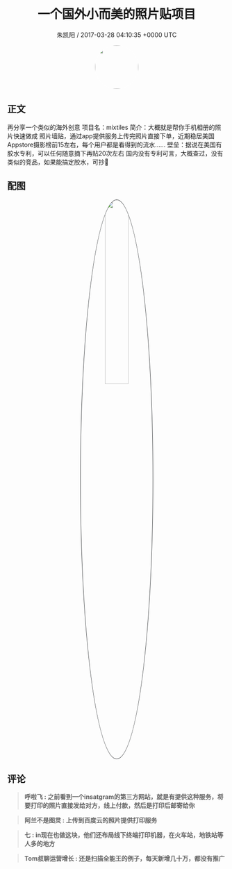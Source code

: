 <h1 align="center">一个国外小而美的照片贴项目</h1>
<p align="center">
    <a>朱凯阳 / 2017-03-28 04:10:35 &#43;0000 UTC</a>
</p>

<div align="center">
    <img src="https://images.zsxq.com/FkoDVFuidtuialzmr97OSwHnfTDM?e=1590940799&amp;token=kIxbL07-8jAj8w1n4s9zv64FuZZNEATmlU_Vm6zD:jPRS5GxcEUdCkEJFccSWc25T5bY=" width="100" height="100" style="border:1px solid;border-radius:50%; color:#ffffff"/>
</div>

## 正文

<div>
再分享一个类似的海外创意
项目名：mixtiles 
简介：大概就是帮你手机相册的照片快速做成 照片墙贴，通过app提供服务上传完照片直接下单，近期稳居美国Appstore摄影榜前15左右，每个用户都是看得到的流水……
壁垒：据说在美国有胶水专利，可以任何随意摘下再贴20次左右  
国内没有专利可言，大概查过，没有类似的竞品，如果能搞定胶水，可抄👏
  
</div>

## 配图
<div class="image" align="center">

<img src="https://images.zsxq.com/FpsElOWaEPgIYRFWr6687oXe_QkP?imageMogr2/auto-orient/thumbnail/800x/format/jpg/blur/1x0/quality/75&amp;e=1590940799&amp;token=kIxbL07-8jAj8w1n4s9zv64FuZZNEATmlU_Vm6zD:xbFyen8G2gxY25POOxCSh5WB1vE=" width="33%" height="33%" style="border:1px solid;border-radius:50%; color:#3c3f41"/>

</div>

## 评论

<div align="left">
<div>

<blockquote >
<span> <strong>呼啦飞 : 之前看到一个insatgram的第三方网站，就是有提供这种服务，将要打印的照片直接发给对方，线上付款，然后是打印后邮寄给你 </strong></span>
</blockquote>

<blockquote >
<span> <strong>阿兰不是图灵 : 上传到百度云的照片提供打印服务 </strong></span>
</blockquote>

<blockquote >
<span> <strong>七 : in现在也做这块，他们还布局线下终端打印机器，在火车站，地铁站等人多的地方 </strong></span>
</blockquote>

<blockquote >
<span> <strong>Tom叔聊运营增长 : 还是扫描全能王的例子，每天新增几十万，都没有推广 </strong></span>
</blockquote>

</div>
</div>
